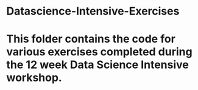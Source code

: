 # Datascience-Intensive-Exercises 
# This folder contains the code for various exercises completed during the 12 week Data Science Intensive workshop. 
